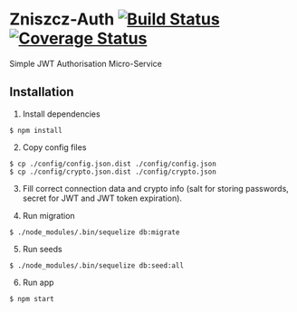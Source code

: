 # Zniszcz-Auth [![Build Status](https://travis-ci.org/zniszcz/zniszcz-auth.svg?branch=master)](https://travis-ci.org/zniszcz/zniszcz-auth) [![Coverage Status](https://coveralls.io/repos/github/zniszcz/zniszcz-auth/badge.svg?branch=master)](https://coveralls.io/github/zniszcz/zniszcz-auth?branch=master)
Simple JWT Authorisation Micro-Service

## Installation
1. Install dependencies

```
$ npm install
```

2. Copy config files
```
$ cp ./config/config.json.dist ./config/config.json
$ cp ./config/crypto.json.dist ./config/crypto.json
```

3. Fill correct connection data and crypto info (salt for storing passwords, secret for JWT and JWT token expiration).

4. Run migration
```
$ ./node_modules/.bin/sequelize db:migrate
```

5. Run seeds
```
$ ./node_modules/.bin/sequelize db:seed:all
```

6. Run app
```
$ npm start
```
